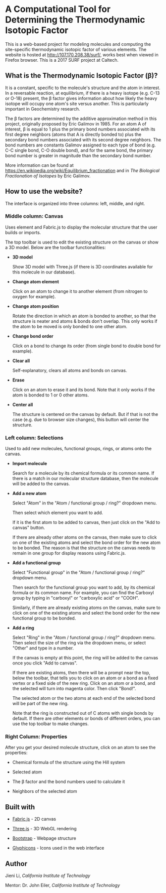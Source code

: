 # A Computational Tool for Determining the Thermodynamic Isotopic Factor

This is a web-based project for modeling molecules and computing the site-specific thermodynamic isotopic factor of various elements. The website is hosted at http://107.170.208.38/surf/, works best when viewed in Firefox browser. This is a 2017 SURF project at Caltech.

## What is the Thermodynamic Isotopic Factor (&beta;)?

It is a constant, specific to the molecule's structure and the atom in interest. In a reversable reaction, at equilibrium, if there is a heavy isotope (e.g. C-13 or O-18) present, the &beta; factor gives information about how likely the heavy isotope will occupy one atom's site versus another. This is particularly important in Geochemistry research.

The &beta; factors are determined by the additive approximation method in this project, originally proposed by Eric Galimov in 1985. For an atom A of interest,  &beta; is equal to 1 plus the primary bond numbers associated with its first degree neighbors (atoms that A is directly bonded to) plus the secondary bond numbers associated with its second degree neighbors. The bond numbers are constants Galimov assigned to each type of bond (e.g. C-C single bond, C-O double bond), and for the same bond, the primary bond number is greater in magnitude than the secondary bond number.

More information can be found at https://en.wikipedia.org/wiki/Equilibrium_fractionation and in *The Biological Fractionation of Isotopes* by Eric Galimov.


## How to use the website?

The interface is organized into three columns: left, middle, and right.

### Middle column: Canvas

Uses <canvas> element and Fabric.js to display the molecular structure that the user builds or imports.

The top toolbar is used to edit the existing structure on the canvas or show a 3D model. Below are the toolbar functionalities:

- **3D model**

  Show 3D model with Three.js (if there is 3D coordinates available for this molecule in our database).
  
- **Change atom element**

  Click on an atom to change it to another element (from nitrogen to oxygen for example).
  
- **Change atom position**

  Rotate the direction in which an atom is bonded to another, so that the structure is neater and atoms & bonds don't overlap. This only works if the atom to be moved is only bonded to one other atom.
  
- **Change bond order**

  Click on a bond to change its order (from single bond to double bond for example).

- **Clear all**

  Self-explanatory, clears all atoms and bonds on canvas.

- **Erase**

  Click on an atom to erase it and its bond. Note that it only works if the atom is bonded to 1 or 0 other atoms.

- **Center all**

  The structure is centered on the canvas by default. But if that is not the case (e.g. due to browser size changes), this button will center the structure.

### Left column: Selections

Used to add new molecules, functional groups, rings, or atoms onto the canvas.

- **Import molecule**

  Search for a molecule by its chemical formula or its common name. If there is a match in our molecular structure database, then the molecule will be added to the canvas.

- **Add a new atom**

  Select "Atom" in the "Atom / functional group / ring?" dropdown menu. 

  Then select which element you want to add. 

  If it is the first atom to be added to canvas, then just click on the "Add to canvas" button. 

  If there are already other atoms on the canvas, then make sure to click on one of the existing atoms and select the bond order for the new atom to be bonded. The reason is that the structure on the canvas needs to remain in one group for display reasons using Fabric.js.

- **Add a functional group**

  Select "Functional group" in the "Atom / functional group / ring?" dropdown menu. 

  Then search for the functional group you want to add, by its chemical formula or its common name. For example, you can find the Carboxyl group by typing in "carboxyl" or "carboxylic acid" or "COOH".

  Similarly, if there are already existing atoms on the canvas, make sure to click on one of the existing atoms and select the bond order for the new functional group to be bonded.

- **Add a ring**

  Select "Ring" in the "Atom / functional group / ring?" dropdown menu. Then select the size of the ring via the dropdown menu, or select "Other" and type in a number.

  If the canvas is empty at this point, the ring will be added to the canvas once you click "Add to canvas".

  If there are existing atoms, then there will be a prompt near the top, below the toolbar, that tells you to click on an atom or a bond as a fixed vertex or a fixed side of the new ring. Click on an atom or a bond, and the selected will turn into magenta color. Then click "Bond!".

  The selected atom or the two atoms at each end of the selected bond will be part of the new ring.

  Note that the ring is constructed out of C atoms with single bonds by default. If there are other elements or bonds of different orders, you can use the top toolbar to make changes.

### Right Column: Properties

After you get your desired molecule structure, click on an atom to see the properties:

- Chemical formula of the structure using the Hill system

- Selected atom

- The &beta; factor and the bond numbers used to calculate it

- Neighbors of the selected atom


## Built with

- [Fabric.js](fabricjs.com) - 2D canvas

- [Three.js](threejs.org) - 3D WebGL rendering

- [Bootstrap](getbootstrap.com) - Webpage structure

- [Glyphicons](http://glyphicons.com/) - Icons used in the web interface


## Author

Jieni Li, *California Institute of Technology*

Mentor: Dr. John Eiler, *California Institute of Technology*



